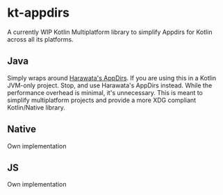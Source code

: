 # kt-appdirs
A currently WIP Kotlin Multiplatform library to simplify Appdirs for Kotlin across all its platforms.

## Java
Simply wraps around [Harawata's AppDirs](https://github.com/harawata/appdirs).
If you are using this in a Kotlin JVM-only project. Stop, and use Harawata's AppDirs instead.
While the performance overhead is minimal, it's unnecessary. This is meant to simplify multiplatform projects
and provide a more XDG compliant Kotlin/Native library.

## Native
Own implementation

## JS
Own implementation
